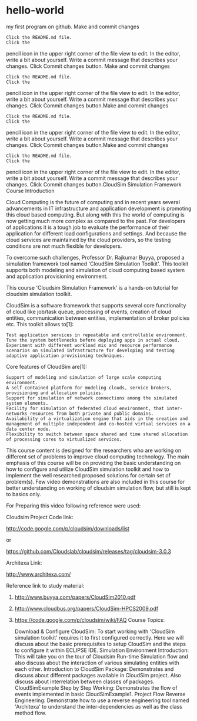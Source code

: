 # hello-world
my first program on github.
Make and commit changes

    Click the README.md file.
    Click the 

pencil icon in the upper right corner of the file view to edit.
In the editor, write a bit about yourself.
Write a commit message that describes your changes.
Click Commit changes button.
Make and commit changes

    Click the README.md file.
    Click the 

pencil icon in the upper right corner of the file view to edit.
In the editor, write a bit about yourself.
Write a commit message that describes your changes.
Click Commit changes button.Make and commit changes

    Click the README.md file.
    Click the 

pencil icon in the upper right corner of the file view to edit.
In the editor, write a bit about yourself.
Write a commit message that describes your changes.
Click Commit changes button.Make and commit changes

    Click the README.md file.
    Click the 

pencil icon in the upper right corner of the file view to edit.
In the editor, write a bit about yourself.
Write a commit message that describes your changes.
Click Commit changes button.CloudSim Simulation Framework
Course Introduction

Cloud Computing is the future of computing and in recent years several advancements in IT infrastructure and application development is promoting this cloud based computing. But along with this the world of computing is now getting much more complex as compared to the past. For developers of applications it is a tough job to evaluate the performance of their application for different load configurations and settings. And because the cloud services are maintained by the cloud providers, so the testing conditions are not much flexible for developers.

To overcome such challenges, Professor Dr. Rajkumar Buyya, proposed a simulation framework tool named 'CloudSim Simulation Toolkit'. This toolkit supports both modeling and simulation of cloud computing based system and application provisioning environment. 

This course 'Cloudsim Simulation Framework' is a hands-on tutorial for cloudsim simulation toolkit. 

CloudSim is a software framework that supports several core functionality of cloud like job/task queue, processing of events, creation of cloud entities, communication between entities, implementation of broker policies etc. This toolkit allows to[1]: 

    Test application services in repeatable and controllable environment.
    Tune the system bottlenecks before deploying apps in actual cloud.
    Experiment with different workload mix and resource performance scenarios on simulated infrastructure for developing and testing adaptive application provisioning techniques.

Core features of CloudSim are[1]:

    Support of modeling and simulation of large scale computing environment.
    A self contained platform for modeling clouds, service brokers, provisioning and allocation policies.
    Support for simulation of network connections among the simulated system elements.
    Facility for simulation of federated cloud environment, that inter-networks resources from both private and public domains.
    Availability of a virtualization engine that aids in the creation and management of multiple independent and co-hosted virtual services on a data center node.
    Flexibility to switch between space shared and time shared allocation of processing cores to virtualized services.

This course content is designed for the researchers who are working on different set of problems to improve cloud computing technology. The main emphasis of this course will be on providing the basic understanding on how to configure and utilize CloudSim simulation toolkit and how to implement the well researched proposed solutions for certain set of problem(s). Few video demonstrations are also included in this course for better understanding on working of cloudsim simulation flow, but still is kept to basics only.

For Preparing this video following reference were used:

Cloudsim Project Code link:

http://code.google.com/p/cloudsim/downloads/list

or

https://github.com/Cloudslab/cloudsim/releases/tag/cloudsim-3.0.3

Architexa Link:

http://www.architexa.com/

Reference link to study material:

1. http://www.buyya.com/papers/CloudSim2010.pdf

2. http://www.cloudbus.org/papers/CloudSim-HPCS2009.pdf

3. https://code.google.com/p/cloudsim/wiki/FAQ
Course Topics:

    Download & Configure CloudSim: To start working with 'CloudSim simulation toolkit' requires it to first configured correctly. Here we will discuss about the basic prerequisites to setup CloudSim and the steps to configure it within ECLIPSE IDE.
    Simulation Environment Introduction: This will take you on the tour of Cloudsim Run-time Simulation flow and also discuss about the interaction of various simulating entities with each other.
    Introduction to CloudSim Package: Demonstrates and discuss about different packages available in CloudSim project. Also discuss about interrelation between classes of packages.
    CloudSimExample Step by Step Working: Demonstrates the flow of events implemented in basic CloudSimExample1.
    Project Flow Reverse Engineering: Demonstrate how to use a reverse engineering tool named 'Architexa' to understand the inter-dependencies as well as the class method flow.  
